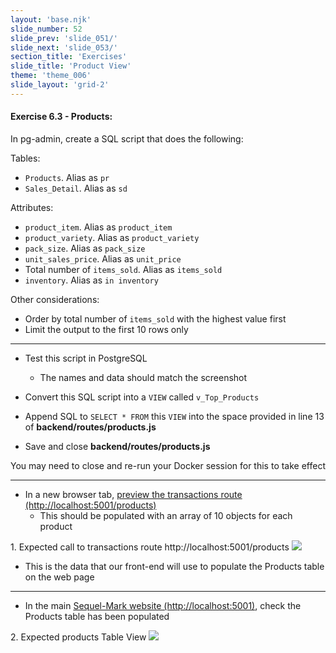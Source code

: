 ```yaml
---
layout: 'base.njk'
slide_number: 52
slide_prev: 'slide_051/'
slide_next: 'slide_053/'
section_title: 'Exercises'
slide_title: 'Product View'
theme: 'theme_006'
slide_layout: 'grid-2'
---
```


<section class="slide__text">

#### Exercise 6.3 - Products:

In pg-admin, create a SQL script that does the following:

Tables:
- `Products`.  Alias as `pr`
- `Sales_Detail`.  Alias as `sd`

Attributes:
- `product_item`. Alias as `product_item`
- `product_variety`. Alias as `product_variety`
- `pack_size`. Alias as `pack_size`
- `unit_sales_price`. Alias as `unit_price`
- Total number of `items_sold`. Alias as `items_sold`
- `inventory`. Alias as `in inventory`

Other considerations:
- Order by total number of `items_sold` with the highest value first
- Limit the output to the first 10 rows only

<hr />

- Test this script in PostgreSQL
    - The names and data should match the screenshot

- Convert this SQL script into a `VIEW` called `v_Top_Products`
- Append SQL to `SELECT * FROM` this `VIEW` into the space provided in line 13 of **backend/routes/products.js**
- Save and close **backend/routes/products.js**

<div class="warning">You may need to close and re-run your Docker session for this to take effect</div>

<hr />

- In a new browser tab, [preview the transactions route (http://localhost:5001/products)](http://localhost:5001/products)
    - This should be populated with an array of 10 objects for each product

<caption>1. Expected call to transactions route http://localhost:5001/products</caption>
<img src="{{ '../../images/006_003_Products_Route.png' | url }}" />

- This is the data that our front-end will use to populate the Products table on the web page

<hr />

- In the main [Sequel-Mark website (http://localhost:5001)](http://localhost:5001), check the Products table has been populated

<caption>2. Expected products Table View</caption>
<img src="{{ '../../images/006_003_Products.png' | url }}" />


</section>

<section class="slide__images">



</section>
